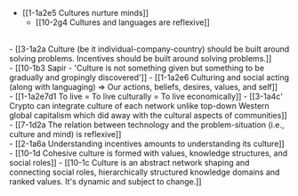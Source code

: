 - [[1-1a2e5 Cultures nurture minds]]
  - [[10-2g4 Cultures and languages are reflexive]]
<br>
- [[3-1a2a Culture (be it individual-company-country) should be built around solving problems. Incentives should be built around solving problems.]]
<br>
- [[10-1b3 Sapir - 'Culture is not something given but something to be gradually and gropingly discovered']]
  - [[1-1a2e6 Culturing and social acting (along with languaging) ⇒ Our actions, beliefs, desires, values, and self]]
<br>
- [[1-1a2e7d1 To live = To live culturally = To live economically]]
  - [[3-1a4c' Crypto can integrate culture of each network unlike top-down Western global capitalism which did away with the cultural aspects of communities]]
    - [[7-1d2a The relation between technology and the problem-situation (i.e., culture and mind) is reflexive]]
<br>
- [[2-1a6a Understanding incentives amounts to understanding its culture]]
<br>
- [[10-1d Cohesive culture is formed with values, knowledge structures, and social roles]]
  - [[10-1c Culture is an abstract network shaping and connecting social roles, hierarchically structured knowledge domains and ranked values. It's dynamic and subject to change.]]
